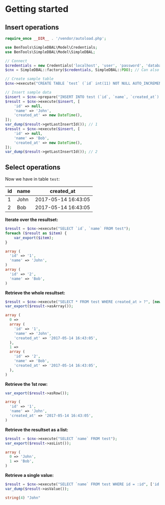 # Getting started

Insert operations
-----------------

```php
require_once __DIR__ . '/vendor/autoload.php';

use BenTools\SimpleDBAL\Model\Credentials;
use BenTools\SimpleDBAL\Model\SimpleDBAL;

// Connect
$credentials = new Credentials('localhost', 'user', 'password', 'database');
$cnx = SimpleDBAL::factory($credentials, SimpleDBAL::PDO); // Can also be SimpleDBAL::MYSQLI

// Create sample table
$cnx->execute("CREATE TABLE `test` (`id` int(11) NOT NULL AUTO_INCREMENT, `name` varchar(255) NOT NULL, `created_at` datetime DEFAULT NULL, PRIMARY KEY (`id`));");

// Insert sample data
$insert = $cnx->prepare("INSERT INTO test (`id`, `name`, `created_at`) VALUES (:id, :name, :created_at)");
$result = $cnx->execute($insert, [
    'id' => null,
    'name' => 'John',
    'created_at' => new DateTime(),
]);
var_dump($result->getLastInsertId()); // 1
$result = $cnx->execute($insert, [
    'id' => null,
    'name' => 'Bob',
    'created_at' => new DateTime(),
]);
var_dump($result->getLastInsertId()); // 2
```

Select operations
-----------------

Now we have in table `test`:

| id | name | created_at          |
|----|------|---------------------|
| 1  | John | 2017-05-14 16:43:05 |
| 2  | Bob  | 2017-05-14 16:43:05 |


**Iterate over the resultset:**

```php
$result = $cnx->execute("SELECT `id`, `name` FROM test");
foreach ($result as $item) {
    var_export($item);
}
```

```php
array (
  'id' => '1',
  'name' => 'John',
)
array (
  'id' => '2',
  'name' => 'Bob',
)
```

**Retrieve the whole resultset:**

```php
$result = $cnx->execute("SELECT * FROM test WHERE created_at > ?", [new DateTime('today midnight')]);
var_export($result->asArray());
```

```php
array (
  0 => 
  array (
    'id' => '1',
    'name' => 'John',
    'created_at' => '2017-05-14 16:43:05',
  ),
  1 => 
  array (
    'id' => '2',
    'name' => 'Bob',
    'created_at' => '2017-05-14 16:43:05',
  ),
)
```

**Retrieve the 1st row:**

```php
var_export($result->asRow());
```

```php
array (
  'id' => '1',
  'name' => 'John',
  'created_at' => '2017-05-14 16:43:05',
)
```

**Retrieve the resultset as a list:**

```php
$result = $cnx->execute("SELECT `name` FROM test");
var_export($result->asList());
```

```php
array (
  0 => 'John',
  1 => 'Bob',
)
```

**Retrieve a single value:**
```php
$result = $cnx->execute("SELECT `name` FROM test WHERE id = :id", ['id' => 1]);
var_dump($result->asValue());
```

```php
string(4) "John"
```